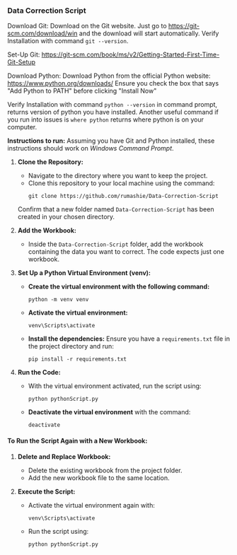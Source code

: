 ### Data Correction Script

Download Git:
Download on the Git website. Just go to https://git-scm.com/download/win and the download will start automatically.
Verify Installation with command `git --version`. 

Set-Up Git: https://git-scm.com/book/ms/v2/Getting-Started-First-Time-Git-Setup


Download Python:
Download Python from the official Python website: https://www.python.org/downloads/
Ensure you check the box that says "Add Python to PATH" before clicking "Install Now"

Verify Installation with command `python --version` in command prompt, returns version of python you have installed. 
Another useful command if you run into issues is `where python` returns where python is on your computer.



**Instructions to run:**
Assuming you have Git and Python installed, these instructions should work on *Windows Command Prompt*.

1. **Clone the Repository:**
   - Navigate to the directory where you want to keep the project.
   - Clone this repository to your local machine using the command:
     ```
     git clone https://github.com/rumashie/Data-Correction-Script
     ```
   Confirm that a new folder named `Data-Correction-Script` has been created in your chosen directory.

2. **Add the Workbook:**
   - Inside the `Data-Correction-Script` folder, add the workbook containing the data you want to correct. The code expects just one workbook.

3. **Set Up a Python Virtual Environment (venv):**
   - **Create the virtual environment with the following command:**
     ```
     python -m venv venv
     ```
   - **Activate the virtual environment:**
     ```
     venv\Scripts\activate
     ```
   - **Install the dependencies:**
     Ensure you have a `requirements.txt` file in the project directory and run:
     ```
     pip install -r requirements.txt
     ```

4. **Run the Code:**
   - With the virtual environment activated, run the script using:
     ```
     python pythonScript.py
     ```
   - **Deactivate the virtual environment** with the command:
     ```
     deactivate
     ```

#### To Run the Script Again with a New Workbook:
1. **Delete and Replace Workbook:**
   - Delete the existing workbook from the project folder.
   - Add the new workbook file to the same location.

2. **Execute the Script:**
   - Activate the virtual environment again with:
     ```
     venv\Scripts\activate
     ```
   - Run the script using:
     ```
     python pythonScript.py
     ```
